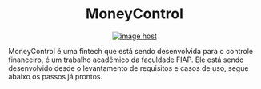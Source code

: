 <h1 align="center">MoneyControl</h1>
<div align="center">
 <a href="https://imgbox.com/Z7QpEjhc" target="_blank"><img src="https://images2.imgbox.com/5b/a3/Z7QpEjhc_o.png" alt="image host"/></a>
</div>







MoneyControl é uma fintech que está sendo desenvolvida para o controle financeiro, é um trabalho acadêmico da faculdade FIAP.
Ele está sendo desenvolvido desde o levantamento de requisitos e casos de uso, segue abaixo os passos já prontos.




